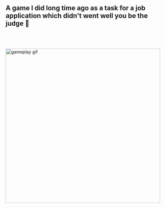## A game I did long time ago as a task for a job application which didn't went well you be the judge :rofl:

<br>
<br>
<br>

<img src="https://github.com/Enzzza/unity-game/blob/main/media/gameplay.gif?raw=true" alt="gameplay gif" title="gameplay gif" width="500"/>
